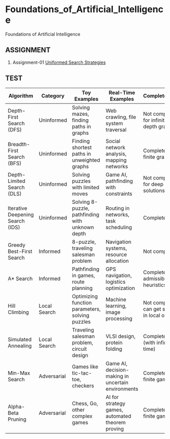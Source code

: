 # Foundations_of_Artificial_Intelligence
Foundations of Artificial Intelligence 


## ASSIGNMENT
1. Assignment-01 [Uniformed Search Strategies](https://github.com/KKBUGHUNTER/Foundations_of_Artificial_Intelligence/tree/main/Assignment-01)


## TEST



| Algorithm | Category | Toy Examples | Real-Time Examples | Completeness | Time Complexity | Space Complexity |
|---|---|---|---|---|---|---|
| Depth-First Search (DFS) | Uninformed | Solving mazes, finding paths in graphs | Web crawling, file system traversal | Not complete for infinite-depth graphs | O(b^d), where b is branching factor and d is depth | O(d) |
| Breadth-First Search (BFS) | Uninformed | Finding shortest paths in unweighted graphs | Social network analysis, mapping networks | Complete for finite graphs | O(b^d) | O(b^d) |
| Depth-Limited Search (DLS) | Uninformed | Solving puzzles with limited moves | Game AI, pathfinding with constraints | Not complete for deep solutions | O(b^l), where l is depth limit | O(bl) |
| Iterative Deepening Search (IDS) | Uninformed | Solving 8-puzzle, pathfinding with unknown depth | Routing in networks, task scheduling | Complete | O(b^d) | O(d) |
| Greedy Best-First Search | Informed | 8-puzzle, traveling salesman problem | Navigation systems, resource allocation | Not complete | Depends on heuristic | O(b^d) |
| A* Search | Informed | Pathfinding in games, route planning | GPS navigation, logistics optimization | Complete for admissible heuristics | O(b^(d*h)), where h is heuristic accuracy | O(b^d) |
| Hill Climbing | Local Search | Optimizing function parameters, solving puzzles | Machine learning, image processing | Not complete, can get stuck in local optima | Depends on problem and neighborhood structure | Usually low |
| Simulated Annealing | Local Search | Traveling salesman problem, circuit design | VLSI design, protein folding | Complete (with infinite time) | Depends on cooling schedule | Usually low |
| Min-Max Search | Adversarial | Games like tic-tac-toe, checkers | Game AI, decision-making in uncertain environments | Complete for finite games | O(b^m), where m is game depth | O(bm) |
| Alpha-Beta Pruning | Adversarial | Chess, Go, other complex games | AI for strategy games, automated theorem proving | Complete for finite games | O(b^(m/2)), best-case | O(bm) |

